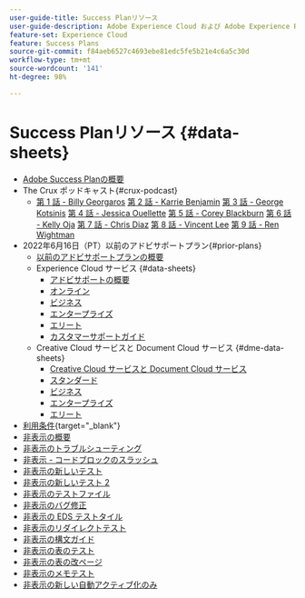 ```yaml
---
user-guide-title: Success Planリソース
user-guide-description: Adobe Experience Cloud および Adobe Experience Platform のSuccess Planおよびサポートリソース。
feature-set: Experience Cloud
feature: Success Plans
source-git-commit: f84aeb6527c4693ebe81edc5fe5b21e4c6a5c30d
workflow-type: tm+mt
source-wordcount: '141'
ht-degree: 98%

---
```



# Success Planリソース {#data-sheets}

+ [Adobe Success Planの概要](overview.md)
+ The Crux ポッドキャスト{#crux-podcast}
   + [第 1 話 - Billy Georgaros](episode1.md)
     [第 2 話 - Karrie Benjamin](episode2.md)
     [第 3 話 - George Kotsinis](episode3.md)
     [第 4 話 - Jessica Ouellette](episode4.md)
     [第 5 話 - Corey Blackburn](episode5.md)
     [第 6 話 - Kelly Oja](episode6.md)
     [第 7 話 - Chris Diaz](episode7.md)
     [第 8 話 - Vincent Lee](episode8.md)
     [第 9 話 - Ren Wightman](episode9.md)
+ 2022年6月16日（PT）以前のアドビサポートプラン{#prior-plans}
   + [以前のアドビサポートプランの概要](overview-prior-plans.md)
   + Experience Cloud サービス {#data-sheets}
      + [アドビサポートの概要](dx-overview.md)
      + [オンライン](online.md)
      + [ビジネス](business.md)
      + [エンタープライズ](enterprise.md)
      + [エリート](elite.md)
      + [カスタマーサポートガイド](support-guide.md)
   + Creative Cloud サービスと Document Cloud サービス {#dme-data-sheets}
      + [Creative Cloud サービスと Document Cloud サービス](dme-overview.md)
      + [スタンダード](dme-standard.md)
      + [ビジネス](dme-business.md)
      + [エンタープライズ](dme-enterprise.md)
      + [エリート](dme-elite.md)
+ [利用条件](https://helpx.adobe.com/jp/support/programs/support-policies-terms-conditions.html){target="_blank"}
+ [非表示の概要](hidden-overview.md)
+ [非表示のトラブルシューティング](hidden-trouble.md)
+ [非表示 - コードブロックのスラッシュ](hidden/slashes-in-code-blocks.md)
+ [非表示の新しいテスト](hidden-new-test.md)
+ [非表示の新しいテスト 2](hidden-new-test-2.md)
+ [非表示のテストファイル](hidden-test.md)
+ [非表示のバグ修正](hidden/bug-fixes.md)
+ [非表示の EDS テストタイル](hidden/test-page.md)
+ [非表示のリダイレクトテスト](hidden/test-redirection.md)
+ [非表示の構文ガイド](hidden/syntax-style-guide.md)
+ [非表示の表のテスト](hidden/tables.md)
+ [非表示の表の改ページ](hidden/table-breaks.md)
+ [非表示のメモテスト](hidden/note-test.md)
+ [非表示の新しい自動アクティブ化のみ](hidden/autoactivate.md)

<!--
+ [Hidden table breaks](hidden/table-breaks.md)


Articles must be added to this TOC file in order to render.

Use this list format to specify links to articles and section headings that expand and collapse in the left rail of the user guide.

An article link CANNOT be used as a section heading.
-->
